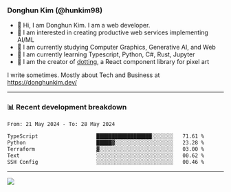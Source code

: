 ### Donghun Kim (@hunkim98)

- 👋 Hi, I am Donghun Kim. I am a web developer. 
- 🤔 I am interested in creating productive web services implementing AI/ML
- 🔭 I am currently studying Computer Graphics, Generative AI, and Web 
- 🌱 I am currently learning Typescript, Python, C#, Rust, Jupyter
- 🎨 I am the creator of [dotting](https://github.com/hunkim98/dotting), a React component library for pixel art

I write sometimes. Mostly about Tech and Business at https://donghunkim.dev/

---
### 📊 Recent development breakdown
<!--START_SECTION:waka-->

```txt
From: 21 May 2024 - To: 28 May 2024

TypeScript                   ██████████████████░░░░░░░   71.61 %
Python                       █████▓░░░░░░░░░░░░░░░░░░░   23.28 %
Terraform                    ▓░░░░░░░░░░░░░░░░░░░░░░░░   03.00 %
Text                         ░░░░░░░░░░░░░░░░░░░░░░░░░   00.62 %
SSH Config                   ░░░░░░░░░░░░░░░░░░░░░░░░░   00.46 %
```

<!--END_SECTION:waka-->
---

<!-- <div align='center'> -->
  <img align="center" src="https://github-readme-stats.vercel.app/api?username=hunkim98&theme=dark&show_icons=true"/>
<!-- </div> -->
<!--
**hunkim98/hunkim98** is a ✨ _special_ ✨ repository because its `README.md` (this file) appears on your GitHub profile.

Here are some ideas to get you started:

- 🔭 I’m currently working on ...
- 🌱 I’m currently learning ...
- 👯 I’m looking to collaborate on ...
- 🤔 I’m looking for help with ...
- 💬 Ask me about ...
- 📫 How to reach me: ...
- 😄 Pronouns: ...
- ⚡ Fun fact: ...
-->
